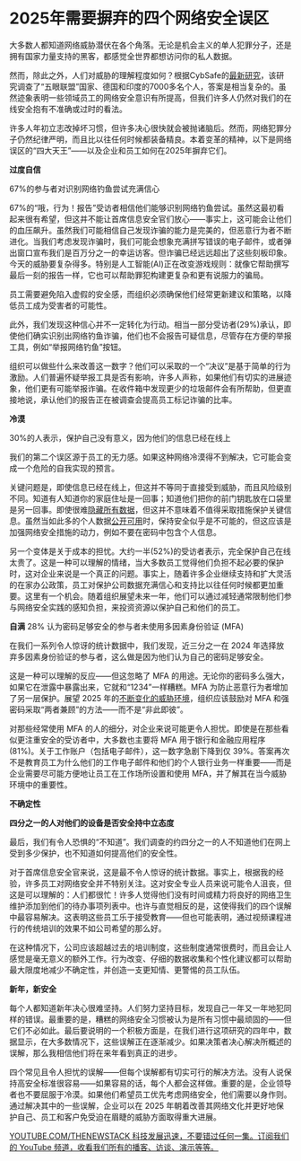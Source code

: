 # 2025年需要摒弃的四个网络安全误区

大多数人都知道网络威胁潜伏在各个角落。无论是机会主义的单人犯罪分子，还是拥有国家力量支持的黑客，都感觉全世界都想访问你的私人数据。

然而，除此之外，人们对威胁的理解程度如何？根据CybSafe的[最新研究](https://www.cybsafe.com/whitepapers/oh-behave-the-annual-cybersecurity-attitudes-and-behaviors-report-24-25/)，该研究调查了“五眼联盟”国家、德国和印度的7000多名个人，答案是相当复杂的。虽然迹象表明一些领域员工的网络安全意识有所提高，但我们许多人仍然对我们的在线安全抱有不准确或过时的看法。

许多人年初立志改掉坏习惯，但许多决心很快就会被抛诸脑后。然而，网络犯罪分子仍然纪律严明，而且比以往任何时候都装备精良。本着变革的精神，以下是网络误区的“四大天王”——以及企业和员工如何在2025年摒弃它们。

**过度自信**

67%的参与者对识别网络钓鱼尝试充满信心

67%的“哦，行为！报告”受访者相信他们能够识别网络钓鱼尝试。虽然这最初看起来很有希望，但这并不能让首席信息安全官们放心——事实上，这可能会让他们的血压飙升。虽然我们可能相信自己发现诈骗的能力是完美的，但恶意行为者不断进化。当我们考虑发现诈骗时，我们可能会想象充满拼写错误的电子邮件，或者弹出窗口宣布我们是百万分之一的幸运访客。但诈骗已经远远超出了这些刻板印象。今天的威胁要复杂得多。特别是人工智能(AI)正在改变游戏规则：就像它帮助撰写最后一刻的报告一样，它也可以帮助罪犯构建更复杂和更有说服力的骗局。

员工需要避免陷入虚假的安全感，而组织必须确保他们经常更新建议和策略，以降低员工成为受害者的可能性。

此外，我们发现这种信心并不一定转化为行动。相当一部分受访者(29%)承认，即使他们确实识别出网络钓鱼诈骗，他们也不会报告可疑信息，尽管存在方便的举报工具，例如“举报网络钓鱼”按钮。

组织可以做些什么来改善这一数字？他们可以采取的一个“决议”是基于简单的行为激励。人们普遍怀疑举报工具是否有影响，许多人声称，如果他们有切实的进展迹象，他们更有可能举报诈骗。在收件箱中发现更少的垃圾邮件会有所帮助，但更直接地说，承认他们的报告正在被调查会提高员工标记诈骗的比率。

**冷漠**

30%的人表示，保护自己没有意义，因为他们的信息已经在线上

我们的第二个误区源于员工的无力感。如果这种网络冷漠得不到解决，它可能会变成一个危险的自我实现的预言。

关键问题是，即使信息已经在线上，但这并不等同于直接受到威胁，而且风险级别不同。知道有人知道你的家庭住址是一回事；知道他们把你的前门钥匙放在口袋里是另一回事。即使很难[隐藏所有数据](https://thenewstack.io/7-llm-risks-and-api-management-strategies/)，但这并不意味着不值得采取措施保护关键信息。虽然当如此多的个人数据[公开可用](https://thenewstack.io/federated-learning-lets-data-stay-distributed/)时，保持安全似乎是不可能的，但这应该是加强网络安全措施的动力，例如不要在密码中包含个人信息。

另一个变体是关于成本的担忧。大约一半(52%)的受访者表示，完全保护自己在线太贵了。这是一种可以理解的情绪，当大多数员工觉得他们负担不起必要的保护时，这对企业来说是一个真正的问题。事实上，随着许多企业继续支持和扩大灵活的在家办公政策，员工对保护公司数据充满信心和支持比以往任何时候都更加重要。这里有一个机会。随着组织展望未来一年，他们可以通过减轻通常限制他们参与网络安全实践的感知负担，来投资资源以保护自己和他们的员工。

**自满**
28% 认为密码足够安全的参与者未使用多因素身份验证 (MFA)

在我们一系列令人惊讶的统计数据中，我们发现，近三分之一在 2024 年选择放弃多因素身份验证的参与者，这么做是因为他们认为自己的密码足够安全。

这是一种可以理解的反应——但这忽略了 MFA 的用途。无论你的密码多么强大，如果它在泄露中暴露出来，它就和“1234”一样糟糕。MFA 为防止恶意行为者增加了另一层保护。展望 2025 年的[不断变化的威胁环境](https://thenewstack.io/kubernetes-security-report-evolving-landscape-of-devsecops/)，组织应该鼓励对 MFA 和强密码采取“两者兼顾”的方法——而不是“非此即彼”。

对那些经常使用 MFA 的人的细分，对企业来说可能更令人担忧。即使是在那些看似更注重安全的受访者中，大多数也主要将 MFA 用于银行和金融应用程序 (81%)。关于工作账户（包括电子邮件），这一数字急剧下降到仅 39%。答案再次不是教育员工为什么他们的工作电子邮件和他们的个人银行业务一样重要——而是企业需要尽可能方便地让员工在工作场所设置和使用 MFA，并了解其在当今威胁环境中的重要性。

**不确定性**

**四分之一的人对他们的设备是否安全持中立态度**

最后，我们有令人恐惧的“不知道”。我们调查的约四分之一的人不知道他们在网上受到多少保护，也不知道如何提高他们的安全性。

对于首席信息安全官来说，这是最不令人惊讶的统计数据。事实上，根据我的经验，许多员工对网络安全并不特别关注。这对安全专业人员来说可能令人沮丧，但这是可以理解的：人们都很忙！许多人觉得他们没有时间或精力将良好的网络卫生维护添加到他们的待办事项列表中。也许与直觉相反的是，这使得我们的四个误解中最容易解决。这表明这些员工乐于接受教育——但也可能表明，通过视频课程进行的传统培训的效果不如公司希望的那么好。

在这种情况下，公司应该超越过去的培训制度，这些制度通常很费时，而且会让人感觉是毫无意义的额外工作。行为改变、仔细的数据收集和个性化建议都可以帮助最大限度地减少不确定性，并创造一支更知情、更警惕的员工队伍。

**新年，新安全**

每个人都知道新年决心很难坚持。人们努力坚持目标，发现自己一年又一年地犯同样的错误。最重要的是，糟糕的网络安全习惯被认为是所有习惯中最顽固的——但它们不必如此。最后要说明的一个积极方面是，在我们进行这项研究的四年中，数据显示，在大多数情况下，这些误解正在逐渐减少。如果决策者决心解决所概述的误解，那么我相信他们将在来年看到真正的进步。

四个常见且令人担忧的误解——但每个误解都有切实可行的解决方法。没有人说保持高安全标准很容易——如果容易的话，每个人都会这样做。重要的是，企业领导者也不要屈服于冷漠。如果他们希望员工优先考虑网络安全，他们需要以身作则。通过解决其中的一些误解，企业可以在 2025 年朝着改善其网络文化并更好地保护自己、员工和客户免受迫在眉睫的威胁方面取得重大进展。

[YOUTUBE.COM/THENEWSTACK 科技发展迅速，不要错过任何一集。订阅我们的 YouTube 频道，收看我们所有的播客、访谈、演示等等。](https://youtube.com/thenewstack?sub_confirmation=1)